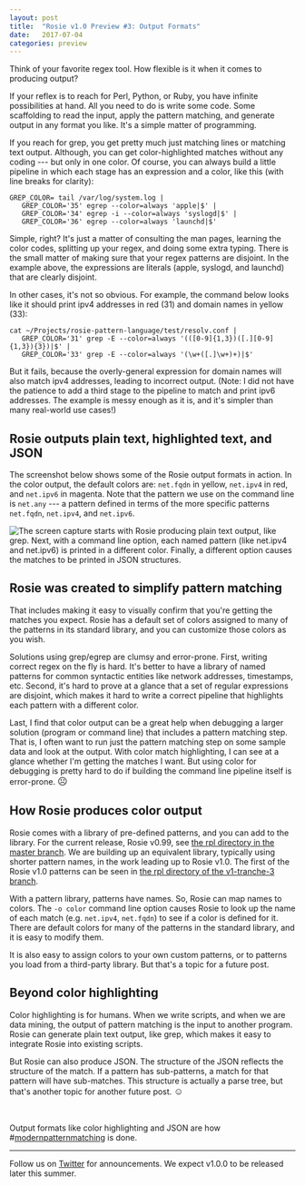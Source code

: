 ```yaml
---
layout: post
title:  "Rosie v1.0 Preview #3: Output Formats"
date:   2017-07-04
categories: preview
---
```


Think of your favorite regex tool.  How flexible is it when it comes to
producing output?

If your reflex is to reach for Perl, Python, or Ruby, you have infinite
possibilities at hand.  All you need to do is write some code.  Some scaffolding
to read the input, apply the pattern matching, and generate output in any format
you like.  It's a simple matter of programming.

If you reach for grep, you get pretty much just matching lines or matching text
output.  Although, you can get color-highlighted matches without any coding
--- but only in one color.  Of course, you can always build a little pipeline in
which each stage has an expression and a color, like this (with line breaks for
clarity): 

```
GREP_COLOR= tail /var/log/system.log | 
   GREP_COLOR='35' egrep --color=always 'apple|$' |
   GREP_COLOR='34' egrep -i --color=always 'syslogd|$' |
   GREP_COLOR='36' egrep --color=always 'launchd|$'
```

Simple, right?  It's just a matter of consulting the man pages, learning the
color codes, splitting up your regex, and doing some extra typing.  There is the
small matter of making sure that your regex patterns are disjoint.  In the
example above, the expressions are literals (apple, syslogd, and launchd) that
are clearly disjoint.

In other cases, it's not so obvious.  For example, the command below looks like
it should print ipv4 addresses in red (31) and domain names in yellow (33):

```
cat ~/Projects/rosie-pattern-language/test/resolv.conf | 
   GREP_COLOR='31' grep -E --color=always '(([0-9]{1,3})([.][0-9]{1,3}){3})|$' |
   GREP_COLOR='33' grep -E --color=always '(\w+([.]\w+)+)|$' 
```

But it fails, because the overly-general expression for domain names will also
match ipv4 addresses, leading to incorrect output.  (Note:  I did not have the
patience to add a third stage to the pipeline to match and print ipv6
addresses.  The example is messy enough as it is, and it's simpler than many
real-world use cases!)

## Rosie outputs plain text, highlighted text, and JSON

The screenshot below shows some of the Rosie output formats in action.  In the
color output, the default colors are: `net.fqdn` in yellow, `net.ipv4` in red,
and `net.ipv6` in magenta.  Note that the pattern we use on the command line is
`net.any` --- a pattern defined in terms of the more specific patterns
`net.fqdn`, `net.ipv4`, and `net.ipv6`.

<img
class="pure-img displayed"
src="{{ site.baseurl }}/images/MyGrepIsAwesome-2-output.png" 
alt= "The screen capture starts with Rosie producing plain text output, like
grep.  Next, with a command line option, each named pattern (like net.ipv4 and
net.ipv6) is printed in a different color.  Finally, a different option causes
the matches to be printed in JSON structures."
/>


## Rosie was created to simplify pattern matching

That includes making it easy to visually confirm that you're getting the matches
you expect.  Rosie has a default set of colors assigned to many of the patterns
in its standard library, and you can customize those colors as you wish.

Solutions using grep/egrep are clumsy and error-prone.  First,
writing correct regex on the fly is hard.  It's better to have a library of
named patterns for common syntactic entities like network addresses, timestamps,
etc.  Second, it's hard to prove at a glance that a set of regular expressions
are disjoint, which makes it hard to write a correct pipeline that highlights
each pattern with a different color.

Last, I find that color output can be a great help when debugging a larger
solution (program or command line) that includes a pattern matching step.  That
is, I often want to run just the pattern matching step on some sample data and
look at the output.  With color match highlighting, I can see at a glance
whether I'm getting the matches I want.  But using color for debugging is pretty
hard to do if building the command line pipeline itself is
error-prone. <big> &#x2639;</big>

## How Rosie produces color output

Rosie comes with a library of pre-defined patterns, and you can add to the
library.  For the current release, Rosie v0.99, see
[the rpl directory in the master branch](https://github.com/jamiejennings/rosie-pattern-language/tree/master/rpl).
We are building up an equivalent library, typically using shorter pattern names,
in the work leading up to Rosie v1.0.  The first of the Rosie v1.0 patterns can
be seen in
[the rpl directory of the v1-tranche-3 branch](https://github.com/jamiejennings/rosie-pattern-language/tree/tranche-3/rpl).

With a pattern library, patterns have names.  So, Rosie can map names to
colors.  The `-o color` command line option causes Rosie to look up the name of
each match (e.g. `net.ipv4`, `net.fqdn`) to see if a color is defined for it.
There are default colors for many of the patterns in the standard library, and
it is easy to modify them.

It is also easy to assign colors to your own custom patterns, or to patterns you
load from a third-party library.  But that's a topic for a future post. 

## Beyond color highlighting

Color highlighting is for humans.  When we write scripts, and when we are data
mining, the output of pattern matching is the input to another program.  Rosie
can generate plain text output, like grep, which makes it easy to integrate
Rosie into existing scripts.

But Rosie can also produce JSON.  The structure of the JSON reflects the
structure of the match.  If a pattern has sub-patterns, a match for that pattern
will have sub-matches.  This structure is actually a parse tree, but that's
another topic for another future post.  <big> &#x263A;</big>

<br>

Output formats like color highlighting and JSON are how
#[modernpatternmatching](https://twitter.com/search?q=%23modernpatternmatching)
is done.



<hr>

Follow us on [Twitter](https://twitter.com/jamietheriveter) for
announcements.  We expect v1.0.0 to be released later this summer.

